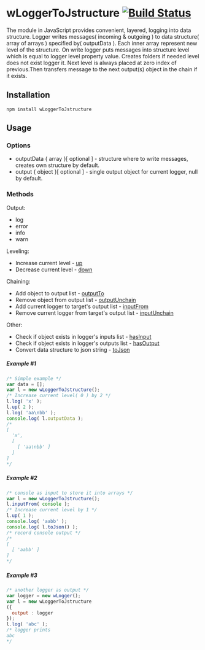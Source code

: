 
# wLoggerToJstructure [![Build Status](https://travis-ci.org/Wandalen/wLoggerToJstructure.svg?branch=master)](https://travis-ci.org/Wandalen/wLoggerToJstructure)

The module in JavaScript provides convenient, layered, logging into data structure.
Logger writes messages( incoming & outgoing ) to data structure( array of arrays ) specified by( outputData ).
Each inner array represent new level of the structure. On write logger puts messages into structure level which is equal to logger level property value.
Creates folders if needed level does not exist logger  it. Next level is always placed at zero index of previous.Then transfers message to the next output(s) object in the chain if it exists.


## Installation
```terminal
npm install wLoggerToJstructure
```
## Usage
### Options
* outputData { array }[ optional ] - structure where to write messages, creates own structure by default.
* output { object }[ optional ] - single output object for current logger, null by default.

### Methods
Output:
* log
* error
* info
* warn

Leveling:
*  Increase current level - [up](https://rawgit.com/Wandalen/wLogger/master/doc/reference/wPrinterBase.html#.up)
*  Decrease current level - [down](https://rawgit.com/Wandalen/wLogger/master/doc/reference/wPrinterBase.html#.down)

Chaining:
*  Add object to output list - [outputTo](https://rawgit.com/Wandalen/wLogger/master/doc/reference/wPrinterBase.html#.outputTo)
*  Remove object from output list - [outputUnchain](https://rawgit.com/Wandalen/wLogger/master/doc/reference/wPrinterBase.html#.outputUnchain)
*  Add current logger to target's output list - [inputFrom](https://rawgit.com/Wandalen/wLogger/master/doc/reference/wPrinterBase.html#.inputFrom)
*  Remove current logger from target's output list - [inputUnchain](https://rawgit.com/Wandalen/wLogger/master/doc/reference/wPrinterBase.html#.inputUnchain)

Other:
* Check if object exists in logger's inputs list - [hasInput](https://rawgit.com/Wandalen/wLogger/master/doc/reference/wPrinterBase.html#.hasInput)
* Check if object exists in logger's outputs list - [hasOutput](https://rawgit.com/Wandalen/wLogger/master/doc/reference/wPrinterBase.html#.hasOutput)
* Convert data structure to json string - [toJson](https://rawgit.com/Wandalen/wLoggerToJstructure/master/doc/reference/wLoggerToJstructure.html#.toJson)

##### Example #1
```javascript
/* Simple example */
var data = [];
var l = new wLoggerToJstructure();
/* Increase current level( 0 ) by 2 */
l.log( 'x' );
l.up( 2 );
l.log( 'aa\nbb' );
console.log( l.outputData );
/*
[
  'x',
  [
    [ 'aa\nbb' ]  
  ]
]
*/
```
##### Example #2
```javascript
/* console as input to store it into arrays */
var l = new wLoggerToJstructure();
l.inputFrom( console );
/* Increase current level by 1 */
l.up( 1 );
console.log( 'aabb' );
console.log( l.toJson() );
/* record console output */
/*
[
  [ 'aabb' ]
]
*/
```
##### Example #3
```javascript
/* another logger as output */
var logger = new wLogger();
var l = new wLoggerToJstructure
({
  output : logger
});
l.log( 'abc' );
/* logger prints
abc
*/
```




























